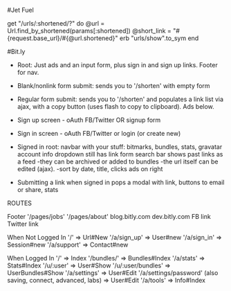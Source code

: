 #Jet Fuel

get "/urls/:shortened/?" do
   @url = Url.find_by_shortened(params[:shortened])
   @short_link = "#{request.base_url}/#{@url.shortened}"
   erb "urls/show".to_sym
 end





#Bit.ly

- Root: Just ads and an input form, plus sign in and sign up links. Footer for nav.
- Blank/nonlink form submit: sends you to '/shorten' with empty form
- Regular form submit: sends you to '/shorten' and populates a link list via ajax, with a copy button (uses flash to copy to clipboard). Ads below.
- Sign up screen - oAuth FB/Twitter OR signup form
- Sign in screen - oAuth FB/Twitter or login (or create new)

- Signed in root: 
navbar with your stuff: bitmarks, bundles, stats, gravatar account info dropdown
still has link form
search bar
shows past links as a feed
  -they can be archived or added to bundles
  -the url itself can be edited (ajax).
  -sort by date, title, clicks
ads on right

- Submitting a link when signed in
pops a modal with link, buttons to email or share, stats


ROUTES


Footer
'/pages/jobs'
'/pages/about'
blog.bitly.com
dev.bitly.com
FB link
Twitter link


When Not Logged In
'/' => Url#New
'/a/sign_up' => User#new
'/a/sign_in' => Session#new
'/a/support' => Contact#new


When Logged In
'/' => Index
'/bundles/' => Bundles#Index
'/a/stats' => Stats#Index
'/u/:user' => User#Show
'/u/:user/bundles' => UserBundles#Show
'/a/settings' => User#Edit
'/a/settings/password' (also saving, connect, advanced, labs) => User#Edit
'/a/tools' => Info#Index